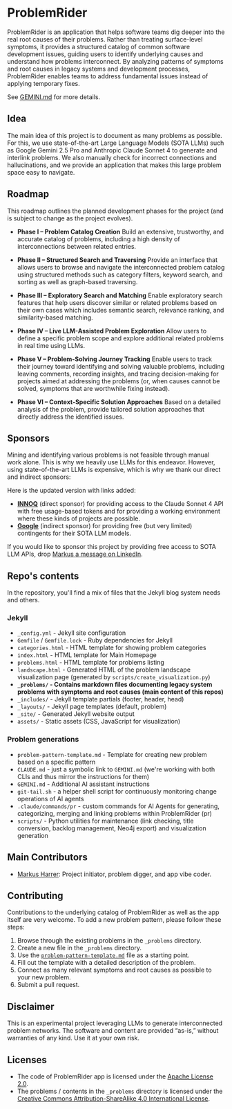 # ProblemRider

ProblemRider is an application that helps software teams dig deeper into the real root causes of their problems. Rather than treating surface-level symptoms, it provides a structured catalog of common software development issues, guiding users to identify   underlying causes and understand how problems interconnect. By analyzing patterns of symptoms and root causes in legacy systems and development processes, ProblemRider enables teams to address fundamental issues instead of applying temporary fixes.

See [GEMINI.md](GEMINI.md) for more details.

## Idea

The main idea of this project is to document as many problems as possible. For this, we use state-of-the-art Large Language Models (SOTA LLMs) such as Google Gemini 2.5 Pro and Anthropic Claude Sonnet 4 to generate and interlink problems. We also manually check for incorrect connections and hallucinations, and we provide an application that makes this large problem space easy to navigate.

## Roadmap

This roadmap outlines the planned development phases for the project (and is subject to change as the project evolves).

* **Phase I – Problem Catalog Creation**
  Build an extensive, trustworthy, and accurate catalog of problems, including a high density of interconnections between related entries.

* **Phase II – Structured Search and Traversing**
  Provide an interface that allows users to browse and navigate the interconnected problem catalog using structured methods such as category filters, keyword search, and sorting as well as graph-based traversing.

* **Phase III – Exploratory Search and Matching**
  Enable exploratory search features that help users discover similar or related problems based on their own cases which includes semantic search, relevance ranking, and similarity-based matching.

* **Phase IV – Live LLM-Assisted Problem Exploration**
  Allow users to define a specific problem scope and explore additional related problems in real time using LLMs.

* **Phase V – Problem-Solving Journey Tracking**
Enable users to track their journey toward identifying and solving valuable problems, including leaving comments, recording insights, and tracing decision-making for projects aimed at addressing the problems (or, when causes cannot be solved, symptoms that are worthwhile fixing instead).

* **Phase VI – Context-Specific Solution Approaches**
  Based on a detailed analysis of the problem, provide tailored solution approaches that directly address the identified issues.



## Sponsors

Mining and identifying various problems is not feasible through manual work alone. This is why we heavily use LLMs for this endeavor. However, using state-of-the-art LLMs is expensive, which is why we thank our direct and indirect sponsors:

Here is the updated version with links added:

* **[INNOQ](https://www.innoq.com/)** (direct sponsor) for providing access to the Claude Sonnet 4 API with free usage-based tokens and for providing a working environment where these kinds of projects are possible.
* **[Google](https://ai.google.dev/gemini-api/docs/pricing#free-tier)** (indirect sponsor) for providing free (but very limited) contingents for their SOTA LLM models.


If you would like to sponsor this project by providing free access to SOTA LLM APIs, drop [Markus a message on LinkedIn](https://www.linkedin.com/markus-harrer).

## Repo's contents

In the repository, you'll find a mix of files that the Jekyll blog system needs and others.

### Jekyll
- `_config.yml` - Jekyll site configuration
- `Gemfile` / `Gemfile.lock` - Ruby dependencies for Jekyll
- `categories.html` - HTML template for showing problem categories
- `index.html` - HTML template for Main Homepage
- `problems.html` - HTML template for problems listing
- `landscape.html` - Generated HTML of the problem landscape visualization page (generated by `scripts/create_visualization.py`)
- **`_problems/` - Contains markdown files documenting legacy system problems with symptoms and root causes (main content of this repos)**
- `_includes/` - Jekyll template partials (footer, header, head)
- `_layouts/` - Jekyll page templates (default, problem)
- `_site/` - Generated Jekyll website output 
- `assets/` - Static assets (CSS, JavaScript for visualization)

### Problem generations
- `problem-pattern-template.md` - Template for creating new problem based on a specific pattern
- `CLAUDE.md` - just a symbolic link to `GEMINI.md` (we're working with both CLIs and thus mirror the instructions for them)
- `GEMINI.md` - Additional AI assistant instructions
- `git-tail.sh` - a helper shell script for continuously monitoring change operations of AI agents
- `.claude/commands/pr` - custom commands for AI Agents for generating, categorizing, merging and linking problems within ProblemRider (pr)
- `scripts/` - Python utilities for maintenance (link checking, title conversion, backlog management, Neo4j export) and visualization
   generation

## Main Contributors

* [Markus Harrer](https://markusharrer.de): Project initiator, problem digger, and app vibe coder.


## Contributing

Contributions to the underlying catalog of ProblemRider as well as the app itself are very welcome. To add a new problem pattern, please follow these steps:

1. Browse through the existing problems in the `_problems` directory.
2. Create a new file in the `_problems` directory.
3. Use the [`problem-pattern-template.md`](./problem-pattern-template.md) file as a starting point.
4. Fill out the template with a detailed description of the problem.
5. Connect as many relevant symptoms and root causes as possible to your new problem.
6. Submit a pull request.

## Disclaimer

This is an experimental project leveraging LLMs to generate interconnected problem networks. The software and content are provided “as-is,” without warranties of any kind. Use it at your own risk. 


## Licenses

* The code of ProblemRider app is licensed under the [Apache License 2.0](https://www.apache.org/licenses/LICENSE-2.0).  
* The problems / contents in the `_problems` directory is licensed under the [Creative Commons Attribution-ShareAlike 4.0 International License](https://creativecommons.org/licenses/by-sa/4.0/).
